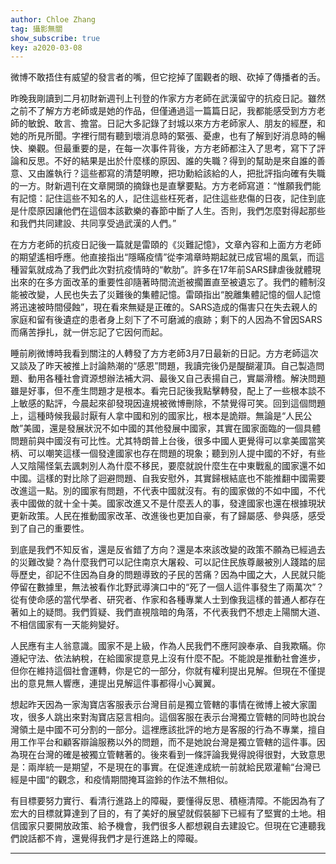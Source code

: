 ```yaml
---
author: Chloe Zhang
tag: 攝影無關
show_subscribe: true
key: a2020-03-08
---
```


微博不敢捂住有威望的發言者的嘴，但它挖掉了圍觀者的眼、砍掉了傳播者的舌。

昨晚我剛讀到二月初財新週刊上刊登的作家方方老師在武漢留守的抗疫日記。雖然之前不了解方方老師或是她的作品，但僅通過這一篇篇日記，我都能感受到方方老師的敏銳、敢言、擔當。日記大多記錄了封城以來方方老師家人、朋友的經歷，和她的所見所聞。字裡行間有聽到壞消息時的緊張、憂慮，也有了解到好消息時的暢快、樂觀。但最重要的是，在每一次事件背後，方方老師都注入了思考，寫下了評論和反思。不好的結果是出於什麼樣的原因、誰的失職？得到的幫助是來自誰的善意、又由誰執行？這些都寫的清楚明瞭，把功勳給該給的人，把批評指向確有失職的一方。財新週刊在文章開頭的摘錄也是直擊要點。方方老師寫道：“惟願我們能有記憶：記住這些不知名的人，記住這些枉死者，記住這些悲傷的日夜，記住到底是什麼原因讓他們在這個本該歡樂的春節中斷了人生。否則，我們怎麼對得起那些和我們共同建設、共同享受過武漢的人們。”

在方方老師的抗疫日記後一篇就是雷頤的《災難記憶》，文章內容和上面方方老師的期望遙相呼應。他直接指出“隱瞞疫情”從李鴻章時期起就已成官場的風氣，而這種習氣就成為了我們此次對抗疫情時的“軟肋”。許多在17年前SARS肆虐後就體現出來的在多方面改革的重要性卻隨著時間流逝被擱置直至被遺忘了。我們的體制沒能被改變，人民也失去了災難後的集體記憶。雷頤指出“脫離集體記憶的個人記憶將迅速被時間侵蝕”，現在看來無疑是正確的。SARS造成的傷害只在失去親人的家庭和留有後遺症的患者身上刻下了不可磨滅的痕跡；剩下的人因為不曾因SARS而痛苦掙扎，就一併忘記了它因何而起。

睡前刷微博時我看到關注的人轉發了方方老師3月7日最新的日記。方方老師這次又談及了昨天被推上討論熱潮的“感恩”問題，我讀完後仍是醍醐灌頂。自己製造問題、動用各種社會資源想辦法補大洞、最後又自己表揚自己，實屬滑稽。解決問題雖是好事，但不產生問題才是根本。看完日記後我點擊轉發，配上了一些根本談不上敏感的點評，今晨起來卻發現因違規被微博刪除，不禁覺得可笑。回到這個問題上，這種時候我最討厭有人拿中國和別的國家比，根本是詭辯。無論是“人民公敵”美國，還是發展狀況不如中國的其他發展中國家，其實在國家面臨的一個具體問題前與中國沒有可比性。尤其特朗普上台後，很多中國人更覺得可以拿美國當笑柄、可以嘲笑這樣一個發達國家也存在問題的現象；聽到別人提中國的不好，有些人又陰陽怪氣去諷刺別人為什麼不移民，要麼就說什麼生在中東戰亂的國家還不如中國。這樣的對比除了迴避問題、自我安慰外，其實歸根結底也不能推翻中國需要改進這一點。別的國家有問題，不代表中國就沒有。有的國家做的不如中國，不代表中國做的就十全十美。國家改進又不是什麼丟人的事，發達國家也還在根據現狀更新政策。人民在推動國家改革、改進後也更加自豪，有了歸屬感、參與感，感受到了自己的重要性。

到底是我們不知反省，還是反省錯了方向？還是本來該改變的政策不願為已經過去的災難改變？為什麼我們可以記住南京大屠殺、可以記住民族尊嚴被別人踐踏的屈辱歷史，卻記不住因為自身的問題導致的子民的苦痛？因為中國之大，人民就只能停留在數據里，無法被看作北野武導演口中的“死了一個人這件事發生了兩萬次”？從有使命感的當代學者、研究者、作家和各種專業人士到像我這樣的普通人都存在著如上的疑問。我們質疑、我們直視陰暗的角落，不代表我們不想走上陽關大道、不相信國家有一天能夠變好。

人民應有主人翁意識。國家不是上級，作為人民我們不應阿諛奉承、自我欺瞞。你遵紀守法、依法納稅，在給國家提意見上沒有什麼不配。不能說是推動社會進步，但你在維持這個社會運轉，你是它的一部分，你就有權利提出見解。但現在不僅提出的意見無人響應，連提出見解這件事都得小心翼翼。

想起昨天因為一家淘寶店客服表示台灣目前是獨立管轄的事情在微博上被大家圍攻，很多人跳出來對淘寶店惡言相向。這個客服在表示台灣獨立管轄的同時也說台灣領土是中國不可分割的一部分。這裡應該批評的地方是客服的行為不專業，擅自用工作平台和顧客辯論服務以外的問題，而不是她說台灣是獨立管轄的這件事。因為現在台灣的確是被獨立管轄著的。後來看到一條評論我覺得說得很對，大致意思是：兩岸統一是期望，不是現在的事實。在促進達成統一前就給民眾灌輸“台灣已經是中國“的觀念，和疫情期間掩耳盜鈴的作法不無相似。

有目標要努力實行、看清行進路上的障礙，要懂得反思、積極清障。不能因為有了宏大的目標就算達到了目的，有了美好的展望就假裝腳下已經有了堅實的土地。相信國家只要開放政策、給予機會，我們很多人都想親自去建設它。但現在它連聽我們說話都不肯，還覺得我們才是行進路上的障礙。

---
